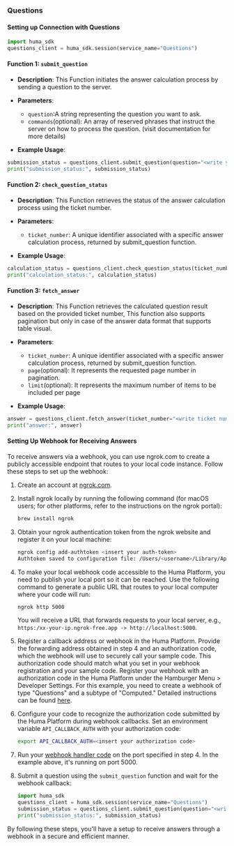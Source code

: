 ### Questions

#### Setting up Connection with Questions

```python
import huma_sdk
questions_client = huma_sdk.session(service_name="Questions")
```

#### Function 1: `submit_question`

- **Description**: This Function initiates the answer calculation process by sending a question to the server.
- **Parameters**:
  - `question`:A string representing the question you want to ask.
  - `commands`(optional): An array of reserved phrases that instruct the server on how to process the question. (visit documentation for more details)

- **Example Usage**:

```python
submission_status = questions_client.submit_question(question="<write your question>", commands=["<write command_1>", "<write command_2>"])
print("submission_status:", submission_status)
```

#### Function 2: `check_question_status`

- **Description**: This Function retrieves the status of the answer calculation process using the ticket number.
- **Parameters**:
  - `ticket_number`: A unique identifier associated with a specific answer calculation process, returned by submit_question function.

- **Example Usage**:

```python
calculation_status = questions_client.check_question_status(ticket_number="<write ticket number returned from submit question>")
print("calculation_status:", calculation_status)
```

#### Function 3: `fetch_answer`

- **Description**: This Function retrieves the calculated question result based on the provided ticket number, This function also supports pagination but only in case of the answer data format that supports table visual.
- **Parameters**:
  - `ticket_number`: A unique identifier associated with a specific answer calculation process, returned by submit_question function.
  - `page`(optional): It represents the requested page number in pagination.
  - `limit`(optional): It represents the maximum number of items to be included per page

- **Example Usage**:

```python
answer = questions_client.fetch_answer(ticket_number="<write ticket number returned from submit question>", page=1, limit=20)
print("answer:", answer)
```


#### Setting Up Webhook for Receiving Answers

To receive answers via a webhook, you can use ngrok.com to create a publicly accessible endpoint that routes to your local code instance. Follow these steps to set up the webhook:

1. Create an account at [ngrok.com](https://ngrok.com).

2. Install ngrok locally by running the following command (for macOS users; for other platforms, refer to the instructions on the ngrok portal):

    ```bash
    brew install ngrok
    ```

3. Obtain your ngrok authentication token from the ngrok website and register it on your local machine:

    ```bash
    ngrok config add-authtoken <insert your auth-token>  
    Authtoken saved to configuration file: /Users/<username>/Library/Application Support/ngrok/ngrok.yml
    ```

4. To make your local webhook code accessible to the Huma Platform, you need to publish your local port so it can be reached. Use the following command to generate a public URL that routes to your local computer where your code will run:

    ```bash
    ngrok http 5000
    ```

    You will receive a URL that forwards requests to your local server, e.g., `https:/xx-your-ip.ngrok-free.app -> http://localhost:5000`.

5. Register a callback address or webhook in the Huma Platform. Provide the forwarding address obtained in step 4 and an authorization code, which the webhook will use to securely call your sample code. This authorization code should match what you set in your webhook registration and your sample code. Register your webhook with an authorization code in the Huma Platform under the Hamburger Menu > Developer Settings. For this example, you need to create a webhook of type "Questions" and a subtype of "Computed." Detailed instructions can be found [here](https://humahq.stoplight.io/docs/huma-api/branches/main/d77fdd05735ba-quickstart-guide-for-huma-webhook-api).

6. Configure your code to recognize the authorization code submitted by the Huma Platform during webhook callbacks. Set an environment variable `API_CALLBACK_AUTH` with your authorization code:

    ```bash
    export API_CALLBACK_AUTH=<insert your authorization code>
    ```

7. Run your [webhook handler code](./webhooks.md) on the port specified in step 4. In the example above, it's running on port 5000.

8. Submit a question using the `submit_question` function and wait for the webhook callback:

    ```python
    import huma_sdk
    questions_client = huma_sdk.session(service_name="Questions")
    submission_status = questions_client.submit_question(question="<write your question>", commands=["<write command_1>", "<write command_2>"])
    print("submission_status:", submission_status)
    ```

By following these steps, you'll have a setup to receive answers through a webhook in a secure and efficient manner.
